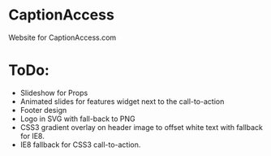 CaptionAccess
=============

Website for CaptionAccess.com


ToDo:
=============

- Slideshow for Props
- Animated slides for features widget next to the call-to-action
- Footer design
- Logo in SVG with fall-back to PNG
- CSS3 gradient overlay on header image to offset white text with fallback for IE8.
- IE8 fallback for CSS3 call-to-action.

